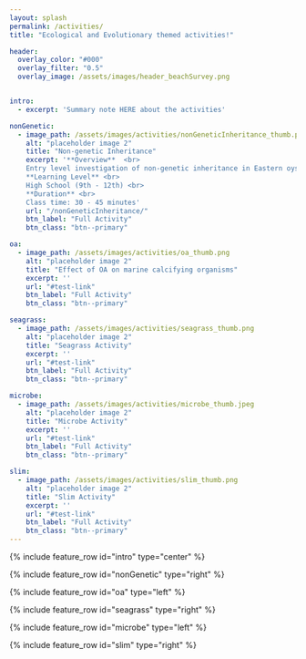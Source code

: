 ```yaml
---
layout: splash
permalink: /activities/
title: "Ecological and Evolutionary themed activities!"

header:
  overlay_color: "#000"
  overlay_filter: "0.5"
  overlay_image: /assets/images/header_beachSurvey.png


intro: 
  - excerpt: 'Summary note HERE about the activities'

nonGenetic:
  - image_path: /assets/images/activities/nonGeneticInheritance_thumb.png
    alt: "placeholder image 2"
    title: "Non-genetic Inheritance"
    excerpt: '**Overview**  <br>
    Entry level investigation of non-genetic inheritance in Eastern oysters. <br>
    **Learning Level** <br>
    High School (9th - 12th) <br>
    **Duration** <br>
    Class time: 30 - 45 minutes'
    url: "/nonGeneticInheritance/"
    btn_label: "Full Activity"
    btn_class: "btn--primary"

oa:
  - image_path: /assets/images/activities/oa_thumb.png
    alt: "placeholder image 2"
    title: "Effect of OA on marine calcifying organisms"
    excerpt: ''
    url: "#test-link"
    btn_label: "Full Activity"
    btn_class: "btn--primary"

seagrass:
  - image_path: /assets/images/activities/seagrass_thumb.png
    alt: "placeholder image 2"
    title: "Seagrass Activity"
    excerpt: ''
    url: "#test-link"
    btn_label: "Full Activity"
    btn_class: "btn--primary"

microbe:
  - image_path: /assets/images/activities/microbe_thumb.jpeg
    alt: "placeholder image 2"
    title: "Microbe Activity"
    excerpt: ''
    url: "#test-link"
    btn_label: "Full Activity"
    btn_class: "btn--primary"

slim:
  - image_path: /assets/images/activities/slim_thumb.png
    alt: "placeholder image 2"
    title: "Slim Activity"
    excerpt: ''
    url: "#test-link"
    btn_label: "Full Activity"
    btn_class: "btn--primary"
---
```


{% include feature_row id="intro" type="center" %}

{% include feature_row id="nonGenetic" type="right" %}

{% include feature_row id="oa" type="left" %}

{% include feature_row id="seagrass" type="right" %}

{% include feature_row id="microbe" type="left" %}

{% include feature_row id="slim" type="right" %}